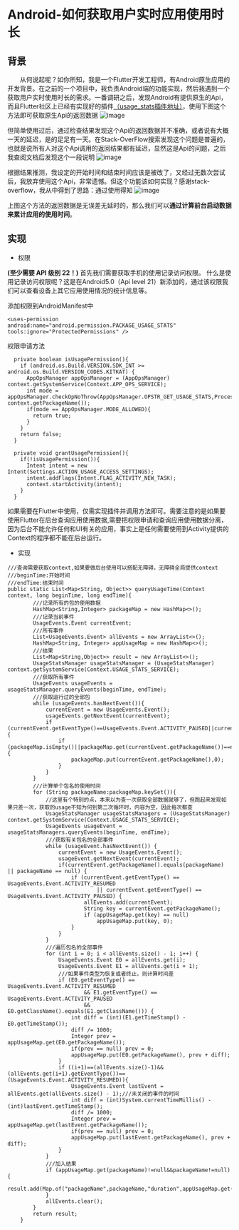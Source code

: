 # Android-如何获取用户实时应用使用时长

## 背景
&emsp;&emsp;从何说起呢？如你所知，我是一个Flutter开发工程师，有Android原生应用的开发背景。在之前的一个项目中，我负责Android端的功能实现，然后我遇到一个获取用户实时使用时长的需求。一番调研之后，发现Android有提供原生的Api，而且Flutter社区上已经有实现好的插件[（usage_stats插件地址）](https://pub.dev/packages/usage_stats)，使用下图这个方法即可获取原生Api的返回数据
![image](https://i.imgur.com/6Xpjxj5.png)


但简单使用过后，通过检查结果发现这个Api的返回数据并不准确，或者说有大概一天的延迟，是的足足有一天。在Stack-OverFlow搜索发现这个问题是普遍的，也就是说所有人对这个Api调用的返回结果都有延迟，显然这是Api的问题，之后我查阅文档后发现这个一段说明
![image](https://i.imgur.com/D9oLa6R.png)

根据结果推测，我设定的开始时间和结束时间应该是被改了，又经过无数次尝试后，我放弃使用这个Api，非常遗憾。但这个功能该如何实现？感谢stack-overflow，我从中得到了思路：通过使用得知
![image](https://i.imgur.com/BrGojto.png)


上图这个方法的返回数据是无误差无延时的，那么我们可以**通过计算前台启动数据来累计应用的使用时间**。

## 实现

* 权限

**(至少需要 API 级别 22！)**
首先我们需要获取手机的使用记录访问权限。
什么是使用记录访问权限呢？这是在Android5.0（Api level 21）新添加的，通过该权限我们可以查看设备上其它应用使用情况的统计信息等。

添加权限到AndroidManifest中
```
<uses-permission  android:name="android.permission.PACKAGE_USAGE_STATS" tools:ignore="ProtectedPermissions" />
```

权限申请方法
```
  private boolean isUsagePermission(){
    if (android.os.Build.VERSION.SDK_INT >= android.os.Build.VERSION_CODES.KITKAT) {
      AppOpsManager appOpsManager = (AppOpsManager) context.getSystemService(Context.APP_OPS_SERVICE);
      int mode = appOpsManager.checkOpNoThrow(AppOpsManager.OPSTR_GET_USAGE_STATS,Process.myUid(), context.getPackageName());
      if(mode == AppOpsManager.MODE_ALLOWED){
        return true;
      }
    }
    return false;
  }

  private void grantUsagePermission(){
    if(!isUsagePermission()){
      Intent intent = new Intent(Settings.ACTION_USAGE_ACCESS_SETTINGS);
      intent.addFlags(Intent.FLAG_ACTIVITY_NEW_TASK);
      context.startActivity(intent);
    }
  }
```

如果需要在Flutter中使用，仅需实现插件并调用方法即可。需要注意的是如果要使用Flutter在后台查询应用使用数据,需要把权限申请和查询应用使用数据分离，因为后台不能允许任何和UI有关的应用，事实上是任何需要使用到Activity提供的Context的程序都不能在后台运行。

* 实现
```
///查询需要获取context,如果要做后台使用可以搭配无障碍，无障碍全局提供context
///beginTime:开始时间
///endTime:结束时间
public static List<Map<String, Object>> queryUsageTime(Context context, long beginTime, long endTime){
        ///记录所有的包的使用数据
        HashMap<String,Integer> packageMap = new HashMap<>();
        ///记录当前事件
        UsageEvents.Event currentEvent;
        ///所有事件
        List<UsageEvents.Event> allEvents = new ArrayList<>();
        HashMap<String, Integer> appUsageMap = new HashMap<>();
        ///结果
        List<Map<String,Object>> result = new ArrayList<>();
        UsageStatsManager usageStatsManager = (UsageStatsManager) context.getSystemService(Context.USAGE_STATS_SERVICE);
        ///获取所有事件
        UsageEvents usageEvents = usageStatsManager.queryEvents(beginTime, endTime);
        ///获取运行过的全部包
        while (usageEvents.hasNextEvent()){
            currentEvent = new UsageEvents.Event();
            usageEvents.getNextEvent(currentEvent);
            if (currentEvent.getEventType()==UsageEvents.Event.ACTIVITY_PAUSED||currentEvent.getEventType()==UsageEvents.Event.ACTIVITY_RESUMED){
                if (packageMap.isEmpty()||packageMap.get(currentEvent.getPackageName())==null){
                    packageMap.put(currentEvent.getPackageName(),0);
                }
            }
        }
        ///计算单个包名的使用时间
        for (String packageName:packageMap.keySet()){
            //这里有个特别的点，本来以为查一次获取全部数据就够了，但跑起来发现如果只差一次，获取的usage不知为何到第二次循环时，内容为空，因此每次都查
            UsageStatsManager usageStatsManagers = (UsageStatsManager) context.getSystemService(Context.USAGE_STATS_SERVICE);
            UsageEvents usageEvent = usageStatsManagers.queryEvents(beginTime, endTime);
            ///获取有关包名的全部事件
            while (usageEvent.hasNextEvent()) {
                currentEvent = new UsageEvents.Event();
                usageEvent.getNextEvent(currentEvent);
                if(currentEvent.getPackageName().equals(packageName) || packageName == null) {
                    if (currentEvent.getEventType() == UsageEvents.Event.ACTIVITY_RESUMED
                            || currentEvent.getEventType() == UsageEvents.Event.ACTIVITY_PAUSED) {
                        allEvents.add(currentEvent);
                        String key = currentEvent.getPackageName();
                        if (appUsageMap.get(key) == null)
                            appUsageMap.put(key, 0);
                    }
                }
            }
            ///遍历包名的全部事件
            for (int i = 0; i < allEvents.size() - 1; i++) {
                UsageEvents.Event E0 = allEvents.get(i);
                UsageEvents.Event E1 = allEvents.get(i + 1);
                ///如果事件类型为恢复或者终止，则计算时间差
                if (E0.getEventType() == UsageEvents.Event.ACTIVITY_RESUMED
                        && E1.getEventType() == UsageEvents.Event.ACTIVITY_PAUSED
                        && E0.getClassName().equals(E1.getClassName())) {
                    int diff = (int)(E1.getTimeStamp() - E0.getTimeStamp());
                    diff /= 1000;
                    Integer prev = appUsageMap.get(E0.getPackageName());
                    if(prev == null) prev = 0;
                    appUsageMap.put(E0.getPackageName(), prev + diff);
                }
                if ((i+1)==(allEvents.size()-1)&&(allEvents.get(i+1).getEventType())==(UsageEvents.Event.ACTIVITY_RESUMED)){
                    UsageEvents.Event lastEvent = allEvents.get(allEvents.size() - 1);///未关闭的事件的时间
                    int diff = (int)System.currentTimeMillis() - (int)lastEvent.getTimeStamp();
                    diff /= 1000;
                    Integer prev = appUsageMap.get(lastEvent.getPackageName());
                    if(prev == null) prev = 0;
                    appUsageMap.put(lastEvent.getPackageName(), prev + diff);
                }
            }
            ///加入结果
            if (appUsageMap.get(packageName)!=null&&packageName!=null){
                result.add(Map.of("packageName",packageName,"duration",appUsageMap.get(packageName)));
            }
            allEvents.clear();
        }
        return result;
    }
```


